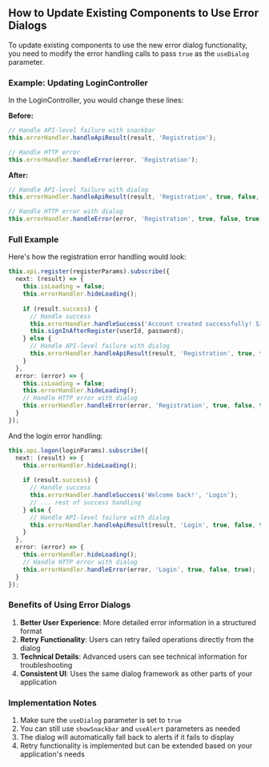 ## How to Update Existing Components to Use Error Dialogs

To update existing components to use the new error dialog functionality, you need to modify the error handling calls to pass `true` as the `useDialog` parameter.

### Example: Updating LoginController

In the LoginController, you would change these lines:

**Before:**
```typescript
// Handle API-level failure with snackbar
this.errorHandler.handleApiResult(result, 'Registration');

// Handle HTTP error
this.errorHandler.handleError(error, 'Registration');
```

**After:**
```typescript
// Handle API-level failure with dialog
this.errorHandler.handleApiResult(result, 'Registration', true, false, true);

// Handle HTTP error with dialog
this.errorHandler.handleError(error, 'Registration', true, false, true);
```

### Full Example

Here's how the registration error handling would look:

```typescript
this.api.register(registerParams).subscribe({
  next: (result) => {
    this.isLoading = false;
    this.errorHandler.hideLoading();
    
    if (result.success) {
      // Handle success
      this.errorHandler.handleSuccess('Account created successfully! Signing you in...', 'Registration');
      this.signInAfterRegister(userId, password);
    } else {
      // Handle API-level failure with dialog
      this.errorHandler.handleApiResult(result, 'Registration', true, false, true);
    }
  },
  error: (error) => {
    this.isLoading = false;
    this.errorHandler.hideLoading();
    // Handle HTTP error with dialog
    this.errorHandler.handleError(error, 'Registration', true, false, true);
  }
});
```

And the login error handling:

```typescript
this.api.logon(loginParams).subscribe({
  next: (result) => {
    this.errorHandler.hideLoading();
    
    if (result.success) {
      // Handle success
      this.errorHandler.handleSuccess('Welcome back!', 'Login');
      // ... rest of success handling
    } else {
      // Handle API-level failure with dialog
      this.errorHandler.handleApiResult(result, 'Login', true, false, true);
    }
  },
  error: (error) => {
    this.errorHandler.hideLoading();
    // Handle HTTP error with dialog
    this.errorHandler.handleError(error, 'Login', true, false, true);
  }
});
```

### Benefits of Using Error Dialogs

1. **Better User Experience**: More detailed error information in a structured format
2. **Retry Functionality**: Users can retry failed operations directly from the dialog
3. **Technical Details**: Advanced users can see technical information for troubleshooting
4. **Consistent UI**: Uses the same dialog framework as other parts of your application

### Implementation Notes

1. Make sure the `useDialog` parameter is set to `true`
2. You can still use `showSnackbar` and `useAlert` parameters as needed
3. The dialog will automatically fall back to alerts if it fails to display
4. Retry functionality is implemented but can be extended based on your application's needs